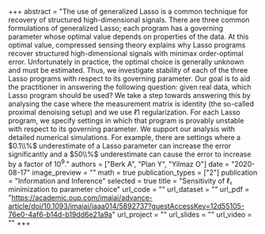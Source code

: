 +++
abstract = "The use of generalized Lasso is a common technique for recovery of structured high-dimensional signals. There are three common formulations of generalized Lasso; each program has a governing parameter whose optimal value depends on properties of the data. At this optimal value, compressed sensing theory explains why Lasso programs recover structured high-dimensional signals with minimax order-optimal error. Unfortunately in practice, the optimal choice is generally unknown and must be estimated. Thus, we investigate stability of each of the three Lasso programs with respect to its governing parameter. Our goal is to aid the practitioner in answering the following question: given real data, which Lasso program should be used? We take a step towards answering this by analysing the case where the measurement matrix is identity (the so-called proximal denoising setup) and we use ℓ1 regularization. For each Lasso program, we specify settings in which that program is provably unstable with respect to its governing parameter. We support our analysis with detailed numerical simulations. For example, there are settings where a $0.1\\%$ underestimate of a Lasso parameter can increase the error significantly and a $50\\%$ underestimate can cause the error to increase by a factor of $10^{9}$⁠."
authors = ["Berk A", "Plan Y", "Yilmaz O"]
date = "2020-08-17"
image_preview = ""
math = true
publication_types = ["2"]
publication = "Information and Inference"
selected = true
title = "Sensitivity of ℓ₁ minimization to parameter choice"
url_code = ""
url_dataset = ""
url_pdf = "https://academic.oup.com/imaiai/advance-article/doi/10.1093/imaiai/iaaa014/5892737?guestAccessKey=12d55105-76e0-4af6-b14d-b19dd6e21a9a"
url_project = ""
url_slides = ""
url_video = ""
+++


